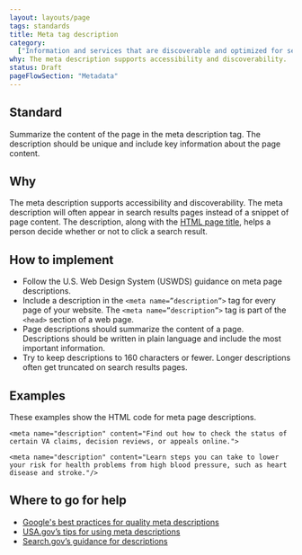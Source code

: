 ```yaml
---
layout: layouts/page
tags: standards
title: Meta tag description
category:
  ["Information and services that are discoverable and optimized for search"]
why: The meta description supports accessibility and discoverability. 
status: Draft
pageFlowSection: "Metadata"
---
```


## Standard

Summarize the content of the page in the meta description tag. The description should be unique and include key information about the page content.

## Why

The meta description supports accessibility and discoverability. The meta description will often appear in search results pages instead of a snippet of page content. The description, along with the [HTML page title](../standards/html-page-title), helps a person decide whether or not to click a search result.

## How to implement

- Follow the U.S. Web Design System (USWDS) guidance on meta page descriptions. 
- Include a description in the `<meta name=”description”>` tag for every page of your website. The `<meta name=”description”>` tag is part of the `<head>` section of a web page.
- Page descriptions should summarize the content of a page. Descriptions should be written in plain language and include the most important information.
- Try to keep descriptions to 160 characters or fewer. Longer descriptions often get truncated on search results pages. 


## Examples

These examples show the HTML code for meta page descriptions.

```<meta name="description" content="Find out how to check the status of certain VA claims, decision reviews, or appeals online.">```
        
```<meta name="description" content="Learn steps you can take to lower your risk for health problems from high blood pressure, such as heart disease and stroke."/>```

## Where to go for help

- [Google's best practices for quality meta descriptions](https://developers.google.com/search/docs/appearance/snippet#meta-descriptions)
- [USA.gov’s tips for using meta descriptions](https://blog.usa.gov/three-tips-for-using-meta-descriptions)
- [Search.gov’s guidance for descriptions](https://search.gov/indexing/metadata.html#description)
